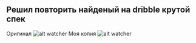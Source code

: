 ## Решил повторить найденый на dribble крутой спек

Оригинал
![alt watcher](https://raw.githubusercontent.com/caseyryan/flutter_ecommerce_mechanics/master/assets/ecommerce_spec.gif)
Моя копия
![alt watcher](https://raw.githubusercontent.com/caseyryan/flutter_ecommerce_mechanics/master/assets/ecommerce_spec.gif)
